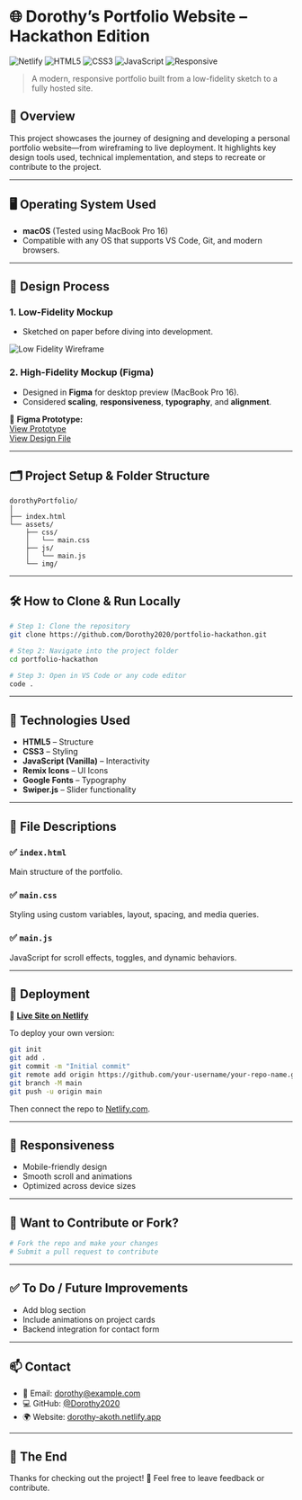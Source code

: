 
# 🌐 Dorothy’s Portfolio Website – Hackathon Edition

![Netlify](https://img.shields.io/badge/deployed-Netlify-brightgreen)
![HTML5](https://img.shields.io/badge/html-5-orange)
![CSS3](https://img.shields.io/badge/css-3-blue)
![JavaScript](https://img.shields.io/badge/javascript-ES6-yellow)
![Responsive](https://img.shields.io/badge/responsive-yes-blue)

> A modern, responsive portfolio built from a low-fidelity sketch to a fully hosted site.

## 📌 Overview

This project showcases the journey of designing and developing a personal portfolio website—from wireframing to live deployment. It highlights key design tools used, technical implementation, and steps to recreate or contribute to the project.

---

## 🖥 Operating System Used

- **macOS** (Tested using MacBook Pro 16)
- Compatible with any OS that supports VS Code, Git, and modern browsers.

---

## 🎨 Design Process

### 1. Low-Fidelity Mockup

- Sketched on paper before diving into development.

![Low Fidelity Wireframe](https://github.com/user-attachments/assets/b7a1b24f-1035-4e63-bf94-779608daf2a6)

### 2. High-Fidelity Mockup (Figma)

- Designed in **Figma** for desktop preview (MacBook Pro 16).
- Considered **scaling**, **responsiveness**, **typography**, and **alignment**.

🔗 **Figma Prototype:**  
[View Prototype](https://www.figma.com/proto/nejFjWw1pYt2abMhKN7jFx/Dorothy-s-Portfolio?node-id=1-2&p=f&t=3o4nOLcKJ8jGsYyt-0&scaling=scale-down&content-scaling=fixed&page-id=0%3A1&starting-point-node-id=1%3A2)  
[View Design File](https://www.figma.com/design/nejFjWw1pYt2abMhKN7jFx/Dorothy-s-Portfolio?node-id=1-2&t=41IkWuYTRFHd07rv-0)

---

## 🗂 Project Setup & Folder Structure

```
dorothyPortfolio/
│
├── index.html
└── assets/
    ├── css/
    │   └── main.css
    ├── js/
    │   └── main.js
    └── img/
```

---

## 🛠 How to Clone & Run Locally

```bash
# Step 1: Clone the repository
git clone https://github.com/Dorothy2020/portfolio-hackathon.git

# Step 2: Navigate into the project folder
cd portfolio-hackathon

# Step 3: Open in VS Code or any code editor
code .
```

---

## 🧪 Technologies Used

- **HTML5** – Structure  
- **CSS3** – Styling  
- **JavaScript (Vanilla)** – Interactivity  
- **Remix Icons** – UI Icons  
- **Google Fonts** – Typography  
- **Swiper.js** – Slider functionality  

---

## 📁 File Descriptions

### ✅ `index.html`
Main structure of the portfolio.

### ✅ `main.css`
Styling using custom variables, layout, spacing, and media queries.

### ✅ `main.js`
JavaScript for scroll effects, toggles, and dynamic behaviors.

---

## 🚀 Deployment

🔗 **[Live Site on Netlify](https://dorothy-akoth.netlify.app/)**

To deploy your own version:

```bash
git init
git add .
git commit -m "Initial commit"
git remote add origin https://github.com/your-username/your-repo-name.git
git branch -M main
git push -u origin main
```

Then connect the repo to [Netlify.com](https://www.netlify.com/).

---

## 📱 Responsiveness

- Mobile-friendly design
- Smooth scroll and animations
- Optimized across device sizes

---

## 📌 Want to Contribute or Fork?

```bash
# Fork the repo and make your changes
# Submit a pull request to contribute
```

---

## ✅ To Do / Future Improvements

- Add blog section  
- Include animations on project cards  
- Backend integration for contact form  

---

## 📫 Contact

- 📧 Email: [dorothy@example.com](mailto:dorothy@example.com)  
- 💻 GitHub: [@Dorothy2020](https://github.com/Dorothy2020)  
- 🌍 Website: [dorothy-akoth.netlify.app](https://dorothy-akoth.netlify.app/)

---

## 🏁 The End

Thanks for checking out the project! 🎉 Feel free to leave feedback or contribute.

